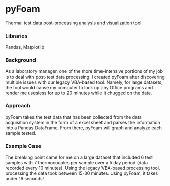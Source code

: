 # pyFoam
Thermal test data post-processing analysis and visualization tool

### Libraries
Pandas, Matplotlib

### Background
As a laboratory manager, one of the more time-intensive portions of my job is to deal with post-test data processing.  I created pyFoam after discovering multiple issues with our legacy VBA-based tool.  Namely, for large datasets, the tool would cause my computer to lock up any Office programs and render me usesless for up to 20 minutes while it chugged on the data.

### Approach
pyFoam takes the test data that has been collected from the data acquisition system in the form of a excel sheet and parses the information into a Pandas DataFrame.  From there, pyFoam will graph and analyze each sample tested.

### Example Case
The breaking point came for me on a large dataset that included 6 test samples with 7 thermocouples per sample over a 5 day period (data recorded every 10 minutes).  Using the legacy VBA-based processing tool, processing the data took between 15-30 minutes.  Using pyFoam, it takes under 16 seconds!
